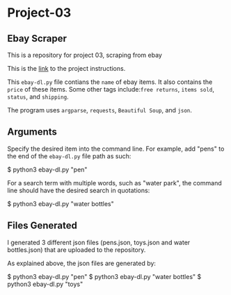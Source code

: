 # Project-03
## Ebay Scraper

This is a repository for project 03, scraping from ebay 

This is the [link](https://github.com/mikeizbicki/cmc-csci040/tree/2022fall/project_03) to the project instructions. 

This `ebay-dl.py` file contians the `name` of ebay items. It also contains the `price` of these items. Some other tags include:`free returns`, `items sold`, `status`, and `shipping`. 

The program uses `argparse`, `requests`, `Beautiful Soup`, and `json`. 

## Arguments

Specify the desired item into the command line. For example, add "pens" to the end of the `ebay-dl.py` file path as such:

$ python3 ebay-dl.py "pen" 

For a search term with multiple words, such as "water park", the command line should have the desired search in quotations:

$ python3 ebay-dl.py "water bottles"


## Files Generated 

I generated 3 different json files (pens.json, toys.json and water bottles.json) that are uploaded to the repository. 

As explained above, the json files are generated by:

$ python3 ebay-dl.py "pen" 
$ python3 ebay-dl.py "water bottles"
$ python3 ebay-dl.py "toys"




